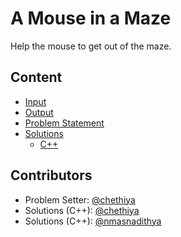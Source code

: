 # A Mouse in a Maze
Help the mouse to get out of the maze.  

## Content
- [Input](input)
- [Output](output)
- [Problem Statement](problem-statement)
- [Solutions](solutions)
    - [C++](solutions/c++)

## Contributors
- Problem Setter: [@chethiya](https://github.com/chethiya)  
- Solutions (C++): [@chethiya](https://github.com/chethiya)
- Solutions (C++): [@nmasnadithya](https://github.com/nmasnadithya)
  
